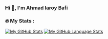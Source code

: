 ### Hi 👋, I'm Ahmad laroy Bafi

### :fire: My Stats :
[![My GitHub Stats](https://github-readme-stats.vercel.app/api/?username=laroybafi&count_private=true&theme=tokyonight&showicons=true)]()
[![My GitHub Language Stats](https://github-readme-stats.vercel.app/api/top-langs/?username=laroybafi&langs_count=5&theme=tokyonight)]()


<!--
**laroybafi/laroybafi** is a ✨ _special_ ✨ repository because its `README.md` (this file) appears on your GitHub profile.

Here are some ideas to get you started:

- 🔭 I’m currently working on ...
- 🌱 I’m currently learning ...
- 👯 I’m looking to collaborate on ...
- 🤔 I’m looking for help with ...
- 💬 Ask me about ...
- 📫 How to reach me: ...
- 😄 Pronouns: ...
- ⚡ Fun fact: ...
-->
